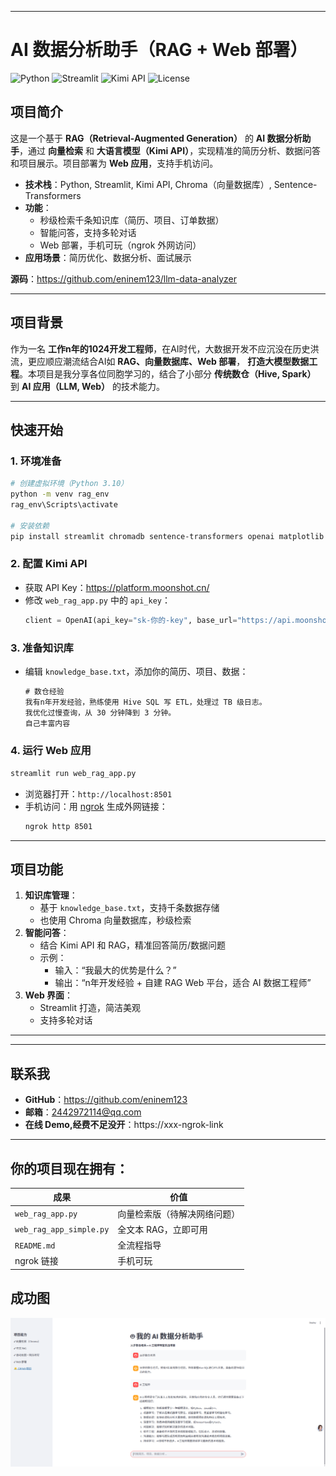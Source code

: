 
---


# AI 数据分析助手（RAG + Web 部署）

![Python](https://img.shields.io/badge/Python-3.10-blue) ![Streamlit](https://img.shields.io/badge/Streamlit-1.51.0-red) ![Kimi API](https://img.shields.io/badge/Kimi_API-Moonshot-brightgreen) ![License](https://img.shields.io/badge/License-MIT-green)

## 项目简介

这是一个基于 **RAG（Retrieval-Augmented Generation）** 的 **AI 数据分析助手**，通过 **向量检索** 和 **大语言模型（Kimi API）**，实现精准的简历分析、数据问答和项目展示。项目部署为 **Web 应用**，支持手机访问。

- **技术栈**：Python, Streamlit, Kimi API, Chroma（向量数据库）, Sentence-Transformers
- **功能**：
  - 秒级检索千条知识库（简历、项目、订单数据）
  - 智能问答，支持多轮对话
  - Web 部署，手机可玩（ngrok 外网访问）
- **应用场景**：简历优化、数据分析、面试展示


**源码**：https://github.com/eninem123/llm-data-analyzer

---

## 项目背景

作为一名 **工作n年的1024开发工程师**，在AI时代，大数据开发不应沉没在历史洪流，更应顺应潮流结合AI如 **RAG、向量数据库、Web 部署**， **打造大模型数据工程**。本项目是我分享各位同胞学习的，结合了小部分 **传统数仓（Hive, Spark）** 到 **AI 应用（LLM, Web）** 的技术能力。

---

## 快速开始

### 1. 环境准备

```bash
# 创建虚拟环境（Python 3.10）
python -m venv rag_env
rag_env\Scripts\activate

# 安装依赖
pip install streamlit chromadb sentence-transformers openai matplotlib pandas
```

### 2. 配置 Kimi API

- 获取 API Key：https://platform.moonshot.cn/
- 修改 `web_rag_app.py` 中的 `api_key`：
  ```python
  client = OpenAI(api_key="sk-你的-key", base_url="https://api.moonshot.cn/v1")
  ```

### 3. 准备知识库

- 编辑 `knowledge_base.txt`，添加你的简历、项目、数据：
  ```txt
  # 数仓经验
  我有n年开发经验，熟练使用 Hive SQL 写 ETL，处理过 TB 级日志。
  我优化过慢查询，从 30 分钟降到 3 分钟。
  自己丰富内容
  ```

### 4. 运行 Web 应用

```bash
streamlit run web_rag_app.py
```

- 浏览器打开：`http://localhost:8501`
- 手机访问：用 [ngrok](https://ngrok.com/download) 生成外网链接：
  ```bash
  ngrok http 8501
  ```

---

## 项目功能

1. **知识库管理**：
   - 基于 `knowledge_base.txt`，支持千条数据存储
   - 也使用 Chroma 向量数据库，秒级检索
2. **智能问答**：
   - 结合 Kimi API 和 RAG，精准回答简历/数据问题
   - 示例：
     - 输入：“我最大的优势是什么？”
     - 输出：“n年开发经验 + 自建 RAG Web 平台，适合 AI 数据工程师”
3. **Web 界面**：
   - Streamlit 打造，简洁美观
   - 支持多轮对话

---



---

## 联系我

- **GitHub**：https://github.com/eninem123
- **邮箱**：2442972114@qq.com
- **在线 Demo,经费不足没开**：https://xxx-ngrok-link


---


## 你的项目现在拥有：

| 成果 | 价值             |
|------|----------------|
| `web_rag_app.py` | 向量检索版（待解决网络问题） |
| `web_rag_app_simple.py` | 全文本 RAG，立即可用   |
| `README.md` | 全流程指导          |
| ngrok 链接 | 手机可玩           |






## 成功图



![](chatai.png)
